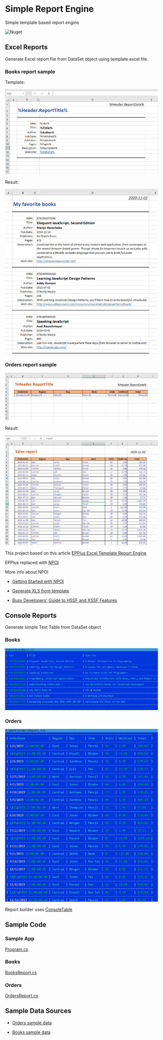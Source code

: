 # Simple Report Engine

Simple template based report engine

![Nuget](https://img.shields.io/nuget/v/SimpleReportEngine?style=plastic)

## Excel Reports

Generate Excel report file from DataSet object using template excel file.

### Books report sample

Template:

![BooksTemplate](/images/books_template.png)

Result:

![BooksReport](/images/books_report.png)

### Orders report sample

![OrdersTemplate](/images/orders_template.png)

Result:

![OrdersReport](/images/orders_report.png)

This project based on this article [EPPlus Excel Template Report Engine](https://www.codeproject.com/Articles/1252390/EPPlus-Excel-Template-Report-Engine)

EPPlus replaced with [NPOI](https://github.com/tonyqus/npoi)

More info about NPOI

- [Getting Started with NPOI](https://github.com/nissl-lab/npoi/wiki/Getting-Started-with-NPOI)

- [Generate XLS from template](https://github.com/nissl-lab/npoi/blob/master/examples/hssf/GenerateXlsFromXlsTemplate/Program.cs)

- [Busy Developers' Guide to HSSF and XSSF Features](http://poi.apache.org/components/spreadsheet/quick-guide.html)

## Console Reports

Generate simple Text Table from DataSet object 

### Books

![BooksText](/images/books_txt.png)

### Orders

![OrdersText](/images/orders_txt.png)

Report builder uses [ConsoleTable](https://github.com/khalidabuhakmeh/ConsoleTables)

## Sample Code

### Sample App

[Program.cs](https://github.com/afedyanin/excel4reports/blob/main/src/SampleApp/Program.cs)

### Books

[BooksReport.cs](https://github.com/afedyanin/excel4reports/blob/main/src/SampleApp/Books/BooksReport.cs)

### Orders

[OrdersReport.cs](https://github.com/afedyanin/excel4reports/blob/main/src/SampleApp/Orders/OrdersReport.cs)

## Sample Data Sources

- [Orders sample data](https://www.contextures.com/xlsampledata01.html)

- [Books sample data](https://gist.github.com/nanotaboada/6396437)



